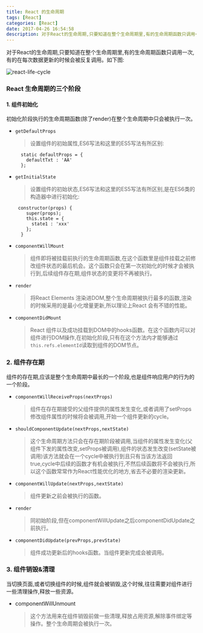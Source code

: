 ```yaml
---
title: React 的生命周期
tags: [React]
categories: [React]
date: 2017-04-26 16:54:58
description: 对于React的生命周期,只要知道在整个生命周期里,有的生命周期函数只调用一次,有的在每次数据更新的时候会被反复调用。
---
```


对于React的生命周期,只要知道在整个生命周期里,有的生命周期函数只调用一次,有的在每次数据更新的时候会被反复调用。如下图:

![react-life-cycle](http://rainypin.qiniudn.com/git_imgs/react-life-cycle.png)

### React 生命周期的三个阶段

#### 1. 组件初始化
初始化阶段执行的生命周期函数(除了render)在整个生命周期中只会被执行一次。
* ``getDefaultProps`` 

    > 设置组件的初始属性,ES6写法和这里的ES5写法有所区别:
    
     ```
       static defaultProps = {
         defaultTxt : 'AA'
       };
     ```
    
* ``getInitialState``

    > 设置组件的初始状态,ES6写法和这里的ES5写法有所区别,是在ES6类的构造器中进行初始化:
    
    ```
     constructor(props) {
        super(props);
        this.state = {
          state1 : 'xxx'
        };
      }
    ```
    
* ``componentWillMount``

    > 组件即将被挂载前执行的生命周期函数,在这个函数里是组件挂载之前修改组件状态的最后机会。这个函数只会在第一次初始化的时候才会被执行到,后续组件存在期,组件状态的变更将不再被执行。
* ``render``

    > 将React Elements 渲染进DOM,整个生命周期被执行最多的函数,渲染的时候采用的是最小化增量更新,所以理论上React 会有不错的性能。
* ``componentDidMount``

    > React 组件以及成功挂载到DOM中的hooks函数。在这个函数内可以对组件进行DOM操作,在初始化阶段,只有在这个方法内才能够通过``this.refs.elementId``读取到组件的DOM节点。 
    
### 2. 组件存在期

组件的存在期,应该是整个生命周期中最长的一个阶段,也是组件响应用户的行为的一个阶段。

* ``componentWillReceiveProps(nextProps)``

    > 组件在存在期接受的父组件提供的属性发生变化,或者调用了setProps修改组件属性的时候将会被调用,开始一个组件更新的cycle。
    
* ``shouldComponentUpdate(nextProps,nextState)``

    > 这个生命周期方法只会在存在期阶段被调用,当组件的属性发生变化(父组件下发的属性改变,setProps被调用),组件的状态发生改变(setState被调用)该方法就会在一个cycle中被执行到且只有当该方法返回true,cycle中后续的函数才有机会被执行,不然后续函数将不会被执行,所以这个函数常常作为React性能优化的地方,省去不必要的渲染更新。

* ``componentWillUpdate(nextProps,nextState)``

    > 组件更新之前会被执行的函数。
* ``render``

    > 同初始阶段,但在componentWillUpdate之后componentDidUpdate之前执行。
    
* ``componentDidUpdate(prevProps,prevState)``

    > 组件成功更新后的hooks函数。当组件更新完成会被调用。
    
### 3. 组件销毁&清理 

当切换页面,或者切换组件的时候,组件就会被销毁,这个时候,往往需要对组件进行一些清理操作,释放一些资源。
* componentWillUnmount 

  > 这个方法用来在组件销毁前做一些清理,释放占用资源,解除事件绑定等操作。整个生命周期会被执行一次。
